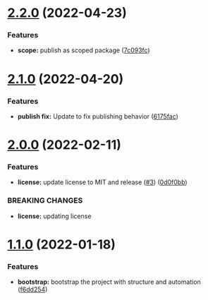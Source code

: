 # [2.2.0](https://github.com/mdial89f/serverless-iam-helper/compare/v2.1.0...v2.2.0) (2022-04-23)


### Features

* **scope:** publish as scoped package ([7c093fc](https://github.com/mdial89f/serverless-iam-helper/commit/7c093fcb4eab40293eb5c52553c9c1dd060f1091))

# [2.1.0](https://github.com/mdial89f/serverless-iam-helper/compare/v2.0.0...v2.1.0) (2022-04-20)


### Features

* **publish fix:**  Update to fix publishing behavior ([6175fac](https://github.com/mdial89f/serverless-iam-helper/commit/6175fac86cd2c11e0436a9eec353917efb66f387))

# [2.0.0](https://github.com/mdial89f/serverless-iam-helper/compare/v1.1.0...v2.0.0) (2022-02-11)


### Features

* **license:** update license to MIT and release ([#3](https://github.com/mdial89f/serverless-iam-helper/issues/3)) ([0d0f0bb](https://github.com/mdial89f/serverless-iam-helper/commit/0d0f0bb2ee8f54fab76fbfe5805608f38a77ae8d))


### BREAKING CHANGES

* **license:** updating license

# [1.1.0](https://github.com/mdial89f/serverless-iam-helper/compare/v1.0.0...v1.1.0) (2022-01-18)


### Features

* **bootstrap:** bootstrap the project with structure and automation ([f6dd254](https://github.com/mdial89f/serverless-iam-helper/commit/f6dd2541fc3a0d24224726721370866fd2de958d))
